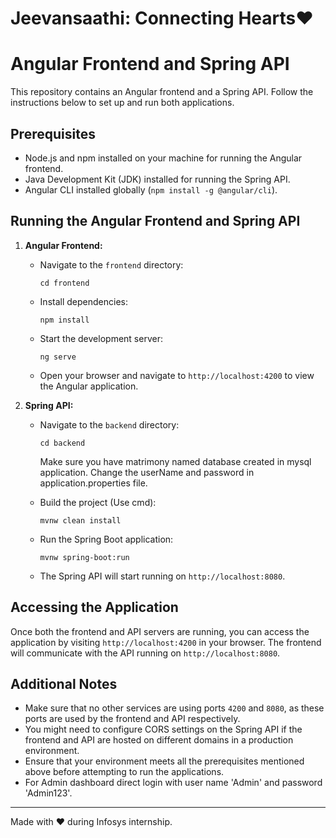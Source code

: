 # Jeevansaathi: Connecting Hearts❤️

# Angular Frontend and Spring API

This repository contains an Angular frontend and a Spring API. Follow the instructions below to set up and run both applications.

## Prerequisites

- Node.js and npm installed on your machine for running the Angular frontend.
- Java Development Kit (JDK) installed for running the Spring API.
- Angular CLI installed globally (`npm install -g @angular/cli`).

## Running the Angular Frontend and Spring API

1. **Angular Frontend:**
   - Navigate to the `frontend` directory:
     ```
     cd frontend
     ```
   - Install dependencies:
     ```
     npm install
     ```
   - Start the development server:
     ```
     ng serve
     ```
   - Open your browser and navigate to `http://localhost:4200` to view the Angular application.

2. **Spring API:**
   - Navigate to the `backend` directory:
     ```
     cd backend
     ```

     Make sure you have matrimony named database created in mysql application.
     Change the userName and password in application.properties file.
      
   - Build the project (Use cmd):
     ```
     mvnw clean install
     ```
   - Run the Spring Boot application:
     ```
     mvnw spring-boot:run
     ```
   - The Spring API will start running on `http://localhost:8080`.

## Accessing the Application

Once both the frontend and API servers are running, you can access the application by visiting `http://localhost:4200` in your browser. The frontend will communicate with the API running on `http://localhost:8080`.

## Additional Notes

- Make sure that no other services are using ports `4200` and `8080`, as these ports are used by the frontend and API respectively.
- You might need to configure CORS settings on the Spring API if the frontend and API are hosted on different domains in a production environment.
- Ensure that your environment meets all the prerequisites mentioned above before attempting to run the applications.
- For Admin dashboard direct login with user name 'Admin' and password 'Admin123'.

---
Made with ❤️ during Infosys internship.
